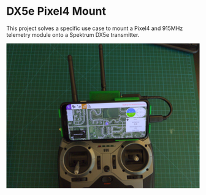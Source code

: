 # DX5e Pixel4 Mount
This project solves a specific use case to mount a Pixel4 and 915MHz telemetry module onto a Spektrum DX5e transmitter.

![Assembled Mount](images/mount_front.jpg)
